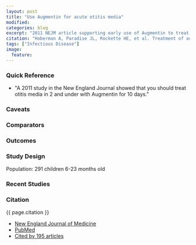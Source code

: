 ```yaml
---
layout: post
title: "Use Augmentin for acute otitis media"
modified:
categories: blog
excerpt: "2011 NEJM article supporting early use of Augmentin to treat AOM."
citation: "Hoberman A, Paradise JL, Rockette HE, et al. Treatment of acute otitis media in children under 2 years of age. N Engl J Med. 2011;364(2):105-15."
tags: ["Infectious Disease"]
image:
  feature:
---
```


### Quick Reference

* "A 2011 study in the New England Journal showed that you should treat otitis media in 2 and under with Augmentin for 10 days."

### Caveats

### Comparators

### Outcomes

### Study Design

Population: 291 children 6-23 months old

### Recent Studies

### Citation

{{ page.citation }}

* [New England Journal of Medicine][NEJM]
* [PubMed][PubMed]
* [Cited by 195 articles](https://scholar.google.com/scholar?cites=1882776810403424226)

[NEJM]: http://www.nejm.org/doi/full/10.1056/NEJMoa0912254#t=abstract
[PubMed]: http://www.ncbi.nlm.nih.gov/pubmed/21226576
